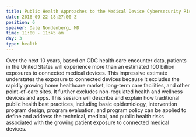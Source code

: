 ```yaml
---
title: Public Health Approaches to the Medical Device Cybersecurity Risk Pandemic
date: 2016-09-22 18:27:00 Z
position: 6
speaker: Dale Nordenberg, MD
time: 11:00 - 11:45 am
day: 3
type: health
---
```


Over the next 10 years, based on CDC health care encounter data, patients in the United States will experience more than an estimated 100 billion exposures to connected medical devices. This impressive estimate understates the exposure to connected devices because it excludes the rapidly growing home healthcare market, long-term care facilities, and other point-of-care sites. It further excludes non-regulated health and wellness devices and apps. This session will describe and explain how traditional public health best practices, including basic epidemiology, intervention program design, program evaluation, and program policy can be applied to define and address the technical, medical, and public health risks associated with the growing patient exposure to connected medical devices.